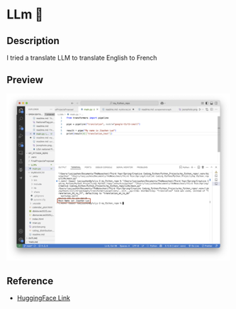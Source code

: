 # LLm 🤖
## Description
I tried a translate LLM to translate English to French
## Preview
  <img src="result.png" alt="preview" width="600">
  
## Reference
- [HuggingFace Link](https://huggingface.co/google-t5/t5-small)